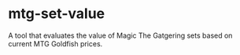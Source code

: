 # mtg-set-value
 A tool that evaluates the value of Magic The Gatgering sets based on current MTG Goldfish prices.
